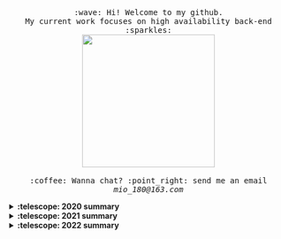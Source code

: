 <p align="center">
  <samp>
    :wave: Hi! Welcome to my github.
    <br>My current work focuses on high availability back-end :sparkles:
    <br>
    <img src="https://i.imgur.com/kdKhgx6.gif" width="240px" align="center">
    <br><br>:coffee: Wanna chat? :point_right: send me an email  <em>mio_180@163.com</em>
  </samp>
</p>

<details>
  <summary><b>:telescope: 2020 summary</b></summary>
  I want to be a greater coder this year. 
  <br>I'm currently work in a online retailers company as a rd, especially focus on JAVA
</details>

<details>
  <summary><b>:telescope: 2021 summary</b></summary>
  Just struggle this year, It's a real hard year for me.
</details>


<details>
  <summary><b>:telescope: 2022 summary</b></summary>
  had my first pot of gold, maybe an important crossroads of life.
</details>
